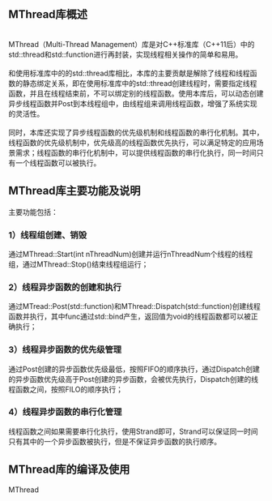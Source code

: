 ## MThread库概述
<br> MThread（Multi-Thread Management）库是对C++标准库（C++11后）中的std::thread和std::function进行再封装，实现线程相关操作的简单和易用。 </br>
<br> 和使用标准库中的的std::thread库相比，本库的主要贡献是解除了线程和线程函数的静态绑定关系，即在使用标准库中的std::thread创建线程时，需要指定线程函数，并且在线程结束前，不可以绑定别的线程函数。使用本库后，可以动态创建异步线程函数并Post到本线程组中，由线程组来调用线程函数，增强了系统实现的灵活性。</br>
<br> 同时，本库还实现了异步线程函数的优先级机制和线程函数的串行化机制。其中，线程函数的优先级机制中，优先级高的线程函数优先执行，可以满足特定的应用场景需求；线程函数的串行化机制中，可以提供线程函数的串行化执行，同一时间只有一个线程函数可以被执行。</br>

## MThread库主要功能及说明
主要功能包括： 
  ### 1）线程组创建、销毁
  通过MThread::Start(int nThreadNum)创建并运行nThreadNum个线程的线程组，通过MThread::Stop()结束线程组运行；
  ### 2）线程异步函数的创建和执行
  通过MTread::Post(std::function)和MThread::Dispatch(std::function)创建线程函数并执行，其中func通过std::bind产生，返回值为void的线程函数都可以被正确执行；
  ### 3）线程异步函数的优先级管理
  通过Post创建的异步函数优先级最低，按照FIFO的顺序执行，通过Dispatch创建的异步函数优先级高于Post创建的异步函数，会被优先执行，Dispatch创建的线程函数之间，按照FILO的顺序执行；
  ### 4）线程异步函数的串行化管理
  线程函数之间如果需要串行化执行，使用Strand即可，Strand可以保证同一时间只有其中的一个异步函数被执行，但是不保证异步函数的执行顺序。

## MThread库的编译及使用
MThread
